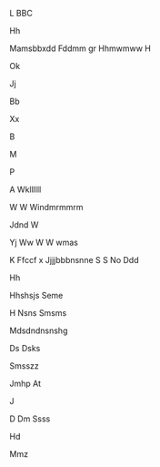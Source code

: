 

L
BBC

Hh

Mamsbbxdd
Fddmm gr 
Hhmwmww
H

Ok

Jj

Bb

Xx

B

M

P


A
Wkllllll



W
W
Windmrmmrm

Jdnd
W






Yj
Ww
W
W wmas




K
 Ffccf x
Jjjjbbbnsnne
S
S
No 
Ddd

Hh

Hhshsjs
Seme 

H
Nsns
  Smsms

Mdsdndnsnshg

Ds
Dsks

Smsszz

Jmhp
At



J


D
Dm
Ssss




Hd


Mmz





